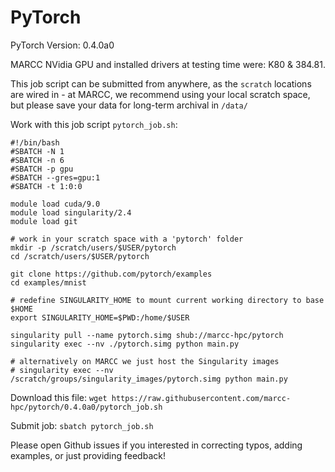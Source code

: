 # PyTorch

PyTorch Version: 0.4.0a0

MARCC NVidia GPU and installed drivers at testing time were: K80 & 384.81.

This job script can be submitted from anywhere, as the `scratch` locations are wired in - at MARCC, we recommend using your local scratch space, but please save your data for long-term archival in `/data/`

Work with this job script `pytorch_job.sh`:

```
#!/bin/bash
#SBATCH -N 1
#SBATCH -n 6
#SBATCH -p gpu
#SBATCH --gres=gpu:1
#SBATCH -t 1:0:0

module load cuda/9.0
module load singularity/2.4
module load git

# work in your scratch space with a 'pytorch' folder
mkdir -p /scratch/users/$USER/pytorch
cd /scratch/users/$USER/pytorch

git clone https://github.com/pytorch/examples
cd examples/mnist

# redefine SINGULARITY_HOME to mount current working directory to base $HOME
export SINGULARITY_HOME=$PWD:/home/$USER 

singularity pull --name pytorch.simg shub://marcc-hpc/pytorch
singularity exec --nv ./pytorch.simg python main.py

# alternatively on MARCC we just host the Singularity images
# singularity exec --nv /scratch/groups/singularity_images/pytorch.simg python main.py
```

Download this file: `wget https://raw.githubusercontent.com/marcc-hpc/pytorch/0.4.0a0/pytorch_job.sh`

Submit job: `sbatch pytorch_job.sh`

Please open Github issues if you interested in correcting typos, adding examples, or just providing feedback!
